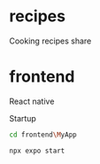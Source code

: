 # recipes
Cooking recipes share

# frontend
React native

Startup
```bash
cd frontend\MyApp
```
```bash
npx expo start
```